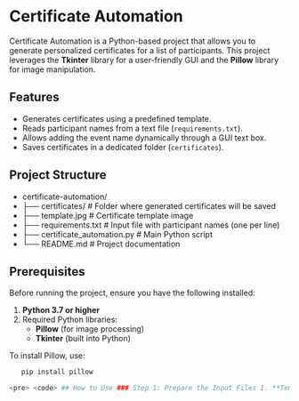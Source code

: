 # Certificate Automation

Certificate Automation is a Python-based project that allows you to generate personalized certificates for a list of participants. This project leverages the **Tkinter** library for a user-friendly GUI and the **Pillow** library for image manipulation.

## Features

- Generates certificates using a predefined template.
- Reads participant names from a text file (`requirements.txt`).
- Allows adding the event name dynamically through a GUI text box.
- Saves certificates in a dedicated folder (`certificates`).

## Project Structure

- certificate-automation/
- ├── certificates/ # Folder where generated certificates will be saved
- ├── template.jpg # Certificate template image
- ├── requirements.txt # Input file with participant names (one per line)
- ├── certificate_automation.py # Main Python script
- └── README.md # Project documentation


## Prerequisites

Before running the project, ensure you have the following installed:

1. **Python 3.7 or higher**
2. Required Python libraries:
   - **Pillow** (for image processing)
   - **Tkinter** (built into Python)

To install Pillow, use:
```bash
   pip install pillow

<pre> <code> ## How to Use ### Step 1: Prepare the Input Files 1. **Template File**: - Place your certificate template image in the project folder and name it `template.jpg`. - The template should have space reserved for the participant's name and event name. 2. **Participant Names**: - Create a `requirements.txt` file in the project folder. - Add the names of participants, one name per line. ### Step 2: Run the Project 1. Clone or download the repository. 2. Open a terminal in the project folder and run: ```bash python certificate_automation.py ``` 3. Enter the event name in the text box provided in the GUI. 4. Click the **Generate Certificates** button. ### Step 3: Check the Output - The certificates will be generated in the `certificates` folder within the project directory. - Each certificate will be named as `<participant_name>_certificate.jpg`. </code> </pre>
